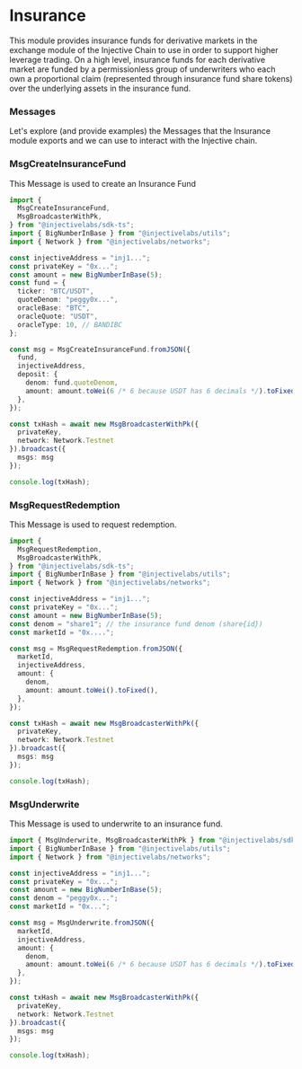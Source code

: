 # Insurance

This module provides insurance funds for derivative markets in the exchange module of the Injective Chain to use in order to support higher leverage trading. On a high level, insurance funds for each derivative market are funded by a permissionless group of underwriters who each own a proportional claim (represented through insurance fund share tokens) over the underlying assets in the insurance fund.

### Messages

Let's explore (and provide examples) the Messages that the Insurance module exports and we can use to interact with the Injective chain.

### MsgCreateInsuranceFund

This Message is used to create an Insurance Fund

```ts
import {
  MsgCreateInsuranceFund,
  MsgBroadcasterWithPk,
} from "@injectivelabs/sdk-ts";
import { BigNumberInBase } from "@injectivelabs/utils";
import { Network } from "@injectivelabs/networks";

const injectiveAddress = "inj1...";
const privateKey = "0x...";
const amount = new BigNumberInBase(5);
const fund = {
  ticker: "BTC/USDT",
  quoteDenom: "peggy0x...",
  oracleBase: "BTC",
  oracleQuote: "USDT",
  oracleType: 10, // BANDIBC
};

const msg = MsgCreateInsuranceFund.fromJSON({
  fund,
  injectiveAddress,
  deposit: {
    denom: fund.quoteDenom,
    amount: amount.toWei(6 /* 6 because USDT has 6 decimals */).toFixed(),
  },
});

const txHash = await new MsgBroadcasterWithPk({
  privateKey,
  network: Network.Testnet
}).broadcast({
  msgs: msg
});

console.log(txHash);
```

### MsgRequestRedemption

This Message is used to request redemption.

```ts
import {
  MsgRequestRedemption,
  MsgBroadcasterWithPk,
} from "@injectivelabs/sdk-ts";
import { BigNumberInBase } from "@injectivelabs/utils";
import { Network } from "@injectivelabs/networks";

const injectiveAddress = "inj1...";
const privateKey = "0x...";
const amount = new BigNumberInBase(5);
const denom = "share1"; // the insurance fund denom (share{id})
const marketId = "0x....";

const msg = MsgRequestRedemption.fromJSON({
  marketId,
  injectiveAddress,
  amount: {
    denom,
    amount: amount.toWei().toFixed(),
  },
});

const txHash = await new MsgBroadcasterWithPk({
  privateKey,
  network: Network.Testnet
}).broadcast({
  msgs: msg
});

console.log(txHash);
```

### MsgUnderwrite

This Message is used to underwrite to an insurance fund.

```ts
import { MsgUnderwrite, MsgBroadcasterWithPk } from "@injectivelabs/sdk-ts";
import { BigNumberInBase } from "@injectivelabs/utils";
import { Network } from "@injectivelabs/networks";

const injectiveAddress = "inj1...";
const privateKey = "0x...";
const amount = new BigNumberInBase(5);
const denom = "peggy0x...";
const marketId = "0x...";

const msg = MsgUnderwrite.fromJSON({
  marketId,
  injectiveAddress,
  amount: {
    denom,
    amount: amount.toWei(6 /* 6 because USDT has 6 decimals */).toFixed(),
  },
});

const txHash = await new MsgBroadcasterWithPk({
  privateKey,
  network: Network.Testnet
}).broadcast({
  msgs: msg
});

console.log(txHash);
```
